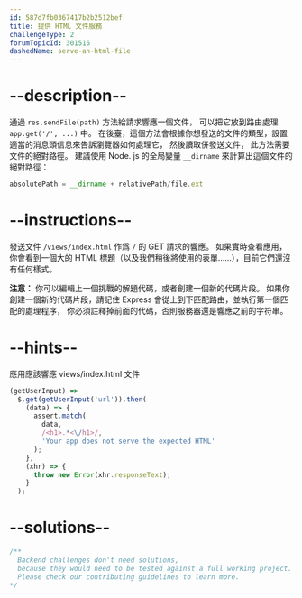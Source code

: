 ```yaml
---
id: 587d7fb0367417b2b2512bef
title: 提供 HTML 文件服務
challengeType: 2
forumTopicId: 301516
dashedName: serve-an-html-file
---
```


# --description--

通過 `res.sendFile(path)` 方法給請求響應一個文件， 可以把它放到路由處理 `app.get('/', ...)` 中。 在後臺，這個方法會根據你想發送的文件的類型，設置適當的消息頭信息來告訴瀏覽器如何處理它， 然後讀取併發送文件， 此方法需要文件的絕對路徑。 建議使用 Node. js 的全局變量 `__dirname` 來計算出這個文件的絕對路徑：

```js
absolutePath = __dirname + relativePath/file.ext
```

# --instructions--

發送文件 `/views/index.html` 作爲 `/` 的 GET 請求的響應。 如果實時查看應用，你會看到一個大的 HTML 標題（以及我們稍後將使用的表單……），目前它們還沒有任何樣式。

**注意：** 你可以編輯上一個挑戰的解題代碼，或者創建一個新的代碼片段。 如果你創建一個新的代碼片段，請記住 Express 會從上到下匹配路由，並執行第一個匹配的處理程序， 你必須註釋掉前面的代碼，否則服務器還是響應之前的字符串。

# --hints--

應用應該響應 views/index.html 文件

```js
(getUserInput) =>
  $.get(getUserInput('url')).then(
    (data) => {
      assert.match(
        data,
        /<h1>.*<\/h1>/,
        'Your app does not serve the expected HTML'
      );
    },
    (xhr) => {
      throw new Error(xhr.responseText);
    }
  );
```

# --solutions--

```js
/**
  Backend challenges don't need solutions, 
  because they would need to be tested against a full working project. 
  Please check our contributing guidelines to learn more.
*/
```
